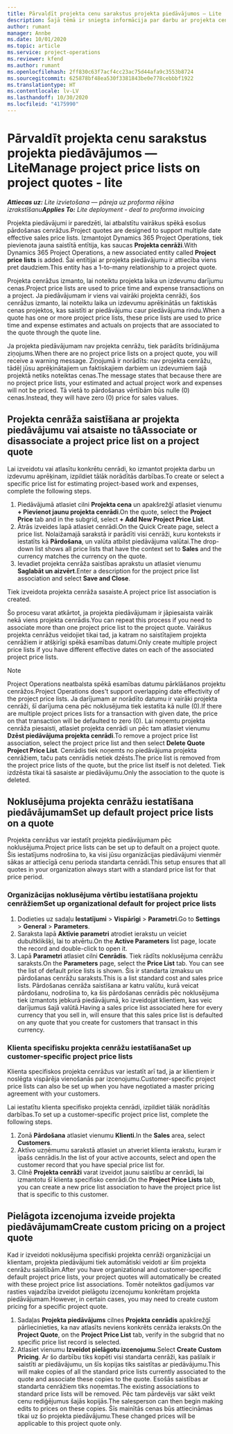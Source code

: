 ```yaml
---
title: Pārvaldīt projekta cenu sarakstus projekta piedāvājumos — Lite
description: Šajā tēmā ir sniegta informācija par darbu ar projekta cenrāžiem piedāvājumos. (Sales)
author: rumant
manager: Annbe
ms.date: 10/01/2020
ms.topic: article
ms.service: project-operations
ms.reviewer: kfend
ms.author: rumant
ms.openlocfilehash: 2ff830c63f7acf4cc23ac75d44afa9c3553b8724
ms.sourcegitcommit: 625878bf48ea530f3381843be0e778cebbbf1922
ms.translationtype: HT
ms.contentlocale: lv-LV
ms.lasthandoff: 10/30/2020
ms.locfileid: "4175990"
---
```

# <a name="manage-project-price-lists-on-project-quotes---lite"></a><span data-ttu-id="545e9-104">Pārvaldīt projekta cenu sarakstus projekta piedāvājumos — Lite</span><span class="sxs-lookup"><span data-stu-id="545e9-104">Manage project price lists on project quotes - lite</span></span>

<span data-ttu-id="545e9-105">_**Attiecas uz:** Lite izvietošana — pāreja uz proforma rēķina izrakstīšanu_</span><span class="sxs-lookup"><span data-stu-id="545e9-105">_**Applies To:** Lite deployment - deal to proforma invoicing_</span></span>

<span data-ttu-id="545e9-106">Projekta piedāvājumi ir paredzēti, lai atbalstītu vairākus spēkā esošus pārdošanas cenrāžus.</span><span class="sxs-lookup"><span data-stu-id="545e9-106">Project quotes are designed to support multiple date effective sales price lists.</span></span> <span data-ttu-id="545e9-107">Izmantojot Dynamics 365 Project Operations, tiek pievienota jauna saistītā entītija, kas saucas **Projekta cenrāži**.</span><span class="sxs-lookup"><span data-stu-id="545e9-107">With Dynamics 365 Project Operations, a new associated entity called **Project price lists** is added.</span></span> <span data-ttu-id="545e9-108">Šai entītijai ar projekta piedāvājumu ir attiecība viens pret daudziem.</span><span class="sxs-lookup"><span data-stu-id="545e9-108">This entity has a 1-to-many relationship to a project quote.</span></span>

<span data-ttu-id="545e9-109">Projekta cenrāžus izmanto, lai noteiktu projekta laika un izdevumu darījumu cenas.</span><span class="sxs-lookup"><span data-stu-id="545e9-109">Project price lists are used to price time and expense transactions on a project.</span></span> <span data-ttu-id="545e9-110">Ja piedāvājumam ir viens vai vairāki projekta cenrāži, šos cenrāžus izmanto, lai noteiktu laika un izdevumu aprēķinātās un faktiskās cenas projektos, kas saistīti ar piedāvājumu caur piedāvājuma rindu.</span><span class="sxs-lookup"><span data-stu-id="545e9-110">When a quote has one or more project price lists, these price lists are used to price time and expense estimates and actuals on projects that are associated to the quote through the quote line.</span></span>

<span data-ttu-id="545e9-111">Ja projekta piedāvājumam nav projekta cenrāžu, tiek parādīts brīdinājuma ziņojums.</span><span class="sxs-lookup"><span data-stu-id="545e9-111">When there are no project price lists on a project quote, you will receive a warning message.</span></span> <span data-ttu-id="545e9-112">Ziņojumā ir norādīts: nav projekta cenrāžu, tādēļ jūsu aprēķinātajiem un faktiskajiem darbiem un izdevumiem šajā projektā netiks noteiktas cenas.</span><span class="sxs-lookup"><span data-stu-id="545e9-112">The message states that because there are no project price lists, your estimated and actual project work and expenses will not be priced.</span></span> <span data-ttu-id="545e9-113">Tā vietā to pārdošanas vērtībām būs nulle (0) cenas.</span><span class="sxs-lookup"><span data-stu-id="545e9-113">Instead, they will have zero (0) price for sales values.</span></span>

## <a name="associate-or-disassociate-a-project-price-list-on-a-project-quote"></a><span data-ttu-id="545e9-114">Projekta cenrāža saistīšana ar projekta piedāvājumu vai atsaiste no tā</span><span class="sxs-lookup"><span data-stu-id="545e9-114">Associate or disassociate a project price list on a project quote</span></span>

<span data-ttu-id="545e9-115">Lai izveidotu vai atlasītu konkrētu cenrādi, ko izmantot projekta darbu un izdevumu aprēķinam, izpildiet tālāk norādītās darbības.</span><span class="sxs-lookup"><span data-stu-id="545e9-115">To create or select a specific price list for estimating project-based work and expenses, complete the following steps.</span></span>

1. <span data-ttu-id="545e9-116">Piedāvājumā atlasiet cilni **Projekta cena** un apakšrežģī atlasiet vienumu **+ Pievienot jaunu projekta cenrādi**.</span><span class="sxs-lookup"><span data-stu-id="545e9-116">On the quote, select the **Project Price** tab and in the subgrid, select **+ Add New Project Price List**.</span></span>
2. <span data-ttu-id="545e9-117">Ātrās izveides lapā atlasiet cenrādi.</span><span class="sxs-lookup"><span data-stu-id="545e9-117">On the Quick Create page, select a price list.</span></span> <span data-ttu-id="545e9-118">Nolaižamajā sarakstā ir parādīti visi cenrāži, kuru konteksts ir iestatīts kā **Pārdošana**, un valūta atbilst piedāvājuma valūtai.</span><span class="sxs-lookup"><span data-stu-id="545e9-118">The drop-down list shows all price lists that have the context set to **Sales** and the currency matches the currency on the quote.</span></span>
4. <span data-ttu-id="545e9-119">Ievadiet projekta cenrāža saistības aprakstu un atlasiet vienumu **Saglabāt un aizvērt**.</span><span class="sxs-lookup"><span data-stu-id="545e9-119">Enter a description for the project price list association and select **Save and Close**.</span></span>

<span data-ttu-id="545e9-120">Tiek izveidota projekta cenrāža sasaiste.</span><span class="sxs-lookup"><span data-stu-id="545e9-120">A project price list association is created.</span></span>

<span data-ttu-id="545e9-121">Šo procesu varat atkārtot, ja projekta piedāvājumam ir jāpiesaista vairāk nekā viens projekta cenrādis.</span><span class="sxs-lookup"><span data-stu-id="545e9-121">You can repeat this process if you need to associate more than one project price list to the project quote.</span></span> <span data-ttu-id="545e9-122">Vairākus projekta cenrāžus veidojiet tikai tad, ja katram no saistītajiem projekta cenrāžiem ir atšķirīgi spēkā esamības datumi.</span><span class="sxs-lookup"><span data-stu-id="545e9-122">Only create multiple project price lists if you have different effective dates on each of the associated project price lists.</span></span>

> [!NOTE]
> <span data-ttu-id="545e9-123">Project Operations neatbalsta spēkā esamības datumu pārklāšanos projektu cenrāžos.</span><span class="sxs-lookup"><span data-stu-id="545e9-123">Project Operations does't support overlapping date effectivity of the project price lists.</span></span> <span data-ttu-id="545e9-124">Ja darījumam ar norādīto datumu ir vairāki projekta cenrāži, šī darījuma cena pēc noklusējuma tiek iestatīta kā nulle (0).</span><span class="sxs-lookup"><span data-stu-id="545e9-124">If there are multiple project prices lists for a transaction with given date, the price on that transaction will be defaulted to zero (0).</span></span>
<span data-ttu-id="545e9-125">Lai noņemtu projekta cenrāža piesaisti, atlasiet projekta cenrādi un pēc tam atlasiet vienumu **Dzēst piedāvājuma projekta cenrādi**.</span><span class="sxs-lookup"><span data-stu-id="545e9-125">To remove a project price list association, select the project price list and then select **Delete Quote Project Price List**.</span></span> <span data-ttu-id="545e9-126">Cenrādis tiek noņemts no piedāvājuma projekta cenrāžiem, taču pats cenrādis netiek dzēsts.</span><span class="sxs-lookup"><span data-stu-id="545e9-126">The price list is removed from the project price lists of the quote, but the price list itself is not deleted.</span></span> <span data-ttu-id="545e9-127">Tiek izdzēsta tikai tā sasaiste ar piedāvājumu.</span><span class="sxs-lookup"><span data-stu-id="545e9-127">Only the association to the quote is deleted.</span></span>

## <a name="set-up-default-project-price-lists-on-a-quote"></a><span data-ttu-id="545e9-128">Noklusējuma projekta cenrāžu iestatīšana piedāvājumam</span><span class="sxs-lookup"><span data-stu-id="545e9-128">Set up default project price lists on a quote</span></span>

<span data-ttu-id="545e9-129">Projekta cenrāžus var iestatīt projekta piedāvājumam pēc noklusējuma.</span><span class="sxs-lookup"><span data-stu-id="545e9-129">Project price lists can be set up to default on a project quote.</span></span> <span data-ttu-id="545e9-130">Šis iestatījums nodrošina to, ka visi jūsu organizācijas piedāvājumi vienmēr sākas ar attiecīgā cenu perioda standarta cenrādi.</span><span class="sxs-lookup"><span data-stu-id="545e9-130">This setup ensures that all quotes in your organization always start with a standard price list for that price period.</span></span>

### <a name="set-up-organizational-default-for-project-price-lists"></a><span data-ttu-id="545e9-131">Organizācijas noklusējuma vērtību iestatīšana projektu cenrāžiem</span><span class="sxs-lookup"><span data-stu-id="545e9-131">Set up organizational default for project price lists</span></span>

1. <span data-ttu-id="545e9-132">Dodieties uz sadaļu **Iestatījumi** > **Vispārīgi** > **Parametri**.</span><span class="sxs-lookup"><span data-stu-id="545e9-132">Go to **Settings** > **General** > **Parameters**.</span></span>
2. <span data-ttu-id="545e9-133">Saraksta lapā **Aktīvie parametri** atrodiet ierakstu un veiciet dubultklikšķi, lai to atvērtu.</span><span class="sxs-lookup"><span data-stu-id="545e9-133">On the **Active Parameters** list page, locate the record and double-click to open it.</span></span> 
3. <span data-ttu-id="545e9-134">Lapā **Parametri** atlasiet cilni **Cenrādis**. Tiek rādīts noklusējuma cenrāžu saraksts.</span><span class="sxs-lookup"><span data-stu-id="545e9-134">On the **Parameters** page, select the **Price List** tab. You can see the list of default price lists is shown.</span></span> <span data-ttu-id="545e9-135">Šis ir standarta izmaksu un pārdošanas cenrāžu saraksts.</span><span class="sxs-lookup"><span data-stu-id="545e9-135">This is a list standard cost and sales price lists.</span></span> <span data-ttu-id="545e9-136">Pārdošanas cenrāža saistīšana ar katru valūtu, kurā veicat pārdošanu, nodrošina to, ka šis pārdošanas cenrādis pēc noklusējuma tiek izmantots jebkurā piedāvājumā, ko izveidojat klientiem, kas veic darījumus šajā valūtā.</span><span class="sxs-lookup"><span data-stu-id="545e9-136">Having a sales price list associated here for every currency that you sell in, will ensure that this sales price list is defaulted on any quote that you create for customers that transact in this currency.</span></span>

### <a name="set-up-customer-specific-project-price-lists"></a><span data-ttu-id="545e9-137">Klienta specifisku projekta cenrāžu iestatīšana</span><span class="sxs-lookup"><span data-stu-id="545e9-137">Set up customer-specific project price lists</span></span>

<span data-ttu-id="545e9-138">Klienta specifiskos projekta cenrāžus var iestatīt arī tad, ja ar klientiem ir noslēgta vispārēja vienošanās par izcenojumu.</span><span class="sxs-lookup"><span data-stu-id="545e9-138">Customer-specific project price lists can also be set up when you have negotiated a master pricing agreement with your customers.</span></span>

<span data-ttu-id="545e9-139">Lai iestatītu klienta specifisko projekta cenrādi, izpildiet tālāk norādītās darbības.</span><span class="sxs-lookup"><span data-stu-id="545e9-139">To set up a customer-specific project price list, complete the following steps.</span></span>

1. <span data-ttu-id="545e9-140">Zonā **Pārdošana** atlasiet vienumu **Klienti**.</span><span class="sxs-lookup"><span data-stu-id="545e9-140">In the **Sales** area, select **Customers**.</span></span>
2. <span data-ttu-id="545e9-141">Aktīvo uzņēmumu sarakstā atlasiet un atveriet klienta ierakstu, kuram ir īpašs cenrādis.</span><span class="sxs-lookup"><span data-stu-id="545e9-141">In the list of your active accounts, select and open the customer record that you have special price list for.</span></span>
3. <span data-ttu-id="545e9-142">Cilnē **Projekta cenrāži** varat izveidot jaunu saistību ar cenrādi, lai izmantotu šī klienta specifisko cenrādi.</span><span class="sxs-lookup"><span data-stu-id="545e9-142">On the **Project Price Lists** tab, you can create a new price list association to have the project price list that is specific to this customer.</span></span>

## <a name="create-custom-pricing-on-a-project-quote"></a><span data-ttu-id="545e9-143">Pielāgota izcenojuma izveide projekta piedāvājumam</span><span class="sxs-lookup"><span data-stu-id="545e9-143">Create custom pricing on a project quote</span></span>

<span data-ttu-id="545e9-144">Kad ir izveidoti noklusējuma specifiski projekta cenrāži organizācijai un klientam, projekta piedāvājumi tiek automātiski veidoti ar šīm projekta cenrāžu saistībām.</span><span class="sxs-lookup"><span data-stu-id="545e9-144">After you have organizational and customer-specific default project price lists, your project quotes will automatically be created with these project price list associations.</span></span> <span data-ttu-id="545e9-145">Tomēr noteiktos gadījumos var rasties vajadzība izveidot pielāgotu izcenojumu konkrētam projekta piedāvājumam.</span><span class="sxs-lookup"><span data-stu-id="545e9-145">However, in certain cases, you may need to create custom pricing for a specific project quote.</span></span> 

1. <span data-ttu-id="545e9-146">Sadaļas **Projekta piedāvājums** cilnes **Projekta cenrādis** apakšrežģī pārliecinieties, ka nav atlasīts neviens konkrēts cenrāža ieraksts.</span><span class="sxs-lookup"><span data-stu-id="545e9-146">On the **Project Quote**, on the **Project Price List** tab, verify in the subgrid that no specific price list record is selected.</span></span>
2. <span data-ttu-id="545e9-147">Atlasiet vienumu **Izveidot pielāgotu izcenojumu**.</span><span class="sxs-lookup"><span data-stu-id="545e9-147">Select **Create Custom Pricing**.</span></span> <span data-ttu-id="545e9-148">Ar šo darbību tiks kopēti visi standarta cenrāži, kas pašlaik ir saistīti ar piedāvājumu, un šīs kopijas tiks saistītas ar piedāvājumu.</span><span class="sxs-lookup"><span data-stu-id="545e9-148">This will make copies of all the standard price lists currently associated to the quote and associate these copies to the quote.</span></span> <span data-ttu-id="545e9-149">Esošās saistības ar standarta cenrāžiem tiks noņemtas.</span><span class="sxs-lookup"><span data-stu-id="545e9-149">The existing associations to standard price lists will be removed.</span></span> <span data-ttu-id="545e9-150">Pēc tam pārdevējs var sākt veikt cenu rediģējumus šajās kopijās.</span><span class="sxs-lookup"><span data-stu-id="545e9-150">The salesperson can then begin making edits to prices on these copies.</span></span> <span data-ttu-id="545e9-151">Šīs mainītās cenas būs attiecināmas tikai uz šo projekta piedāvājumu.</span><span class="sxs-lookup"><span data-stu-id="545e9-151">These changed prices will be applicable to this project quote only.</span></span>
